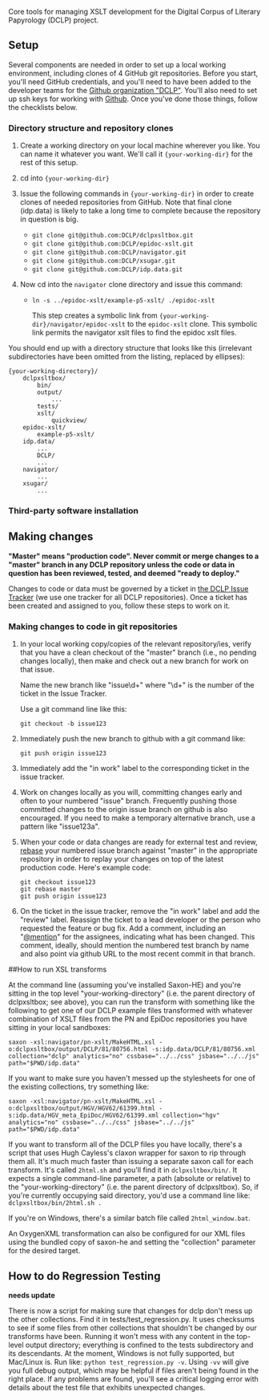 Core tools for managing XSLT development for the Digital Corpus of Literary Papyrology (DCLP) project. 

## Setup

Several components are needed in order to set up a local working environment, including clones of 4 GitHub git repositories. Before you start, you'll need GitHub credentials, and you'll need to have been added to the developer teams for the [Github organization "DCLP"](https://github.com/DCLP/). You'll also need to set up ssh keys for working with [Github](https://help.github.com/articles/generating-ssh-keys). Once you've done those things, follow the checklists below.

### Directory structure and repository clones

1. Create a working directory on your local machine wherever you like. You can name it whatever you want. We'll call it ```{your-working-dir}``` for the rest of this setup.

2. cd into ```{your-working-dir}```

3. Issue the following commands in ```{your-working-dir}``` in order to create clones of needed repositories from GitHub. Note that final clone (idp.data) is likely to take a long time to complete because the repository in question is big.

   * ```git clone git@github.com:DCLP/dclpxsltbox.git```
   * ```git clone git@github.com:DCLP/epidoc-xslt.git```
   * ```git clone git@github.com:DCLP/navigator.git```
   * ```git clone git@github.com:DCLP/xsugar.git```
   * ```git clone git@github.com:DCLP/idp.data.git```

4. Now cd into the ```navigator``` clone directory and issue this command:

   * ```ln -s ../epidoc-xslt/example-p5-xslt/ ./epidoc-xslt```

      This step creates a symbolic link from ```{your-working-dir}/navigator/epidoc-xslt``` to the ```epidoc-xslt``` clone. This symbolic link permits the navigator xslt files to find the epidoc xslt files.

You should end up with a directory structure that looks like this (irrelevant subdirectories have been omitted from the listing, replaced by ellipses):

```
{your-working-directory}/
    dclpxsltbox/
        bin/
        output/
            ...
        tests/
        xslt/
            quickview/
    epidoc-xslt/
        example-p5-xslt/
    idp.data/
        ...
        DCLP/
        ...
    navigator/
        ...
    xsugar/
        ...
```

### Third-party software installation



## Making changes

**"Master" means "production code". Never commit or merge changes to a "master" branch in any DCLP repository unless the code or data in question has been reviewed, tested, and deemed "ready to deploy."**

Changes to code or data must be governed by a ticket in [the DCLP Issue Tracker](https://github.com/DCLP/dclpxsltbox/issues) (we use one tracker for all DCLP repositories). Once a ticket has been created and assigned to you, follow these steps to work on it.

### Making changes to code in git repositories

1. In your local working copy/copies of the relevant repository/ies, verify that you have a clean checkout of the "master" branch (i.e., no pending changes locally), then make and check out a new branch for work on that issue. 

    Name the new branch like "issue\d+" where "\d+" is the number of the ticket in the Issue Tracker.

    Use a git command line like this: 

    ```git checkout -b issue123```

2. Immediately push the new branch to github with a git command like: 

    ```git push origin issue123```
 
3. Immediately add the "in work" label to the corresponding ticket in the issue tracker.

4. Work on changes locally as you will, committing changes early and often to your numbered "issue" branch. Frequently pushing those committed changes to the origin issue branch on github is also encouraged. If you need to make a temporary alternative branch, use a pattern like "issue123a".

5. When your code or data changes are ready for external test and review, [rebase](https://git-scm.com/book/en/v2/Git-Branching-Rebasing) your numbered issue branch against "master" in the appropriate repository in order to replay your changes on top of the latest production code. Here's example code:

    ```
    git checkout issue123
    git rebase master
    git push origin issue123
    ```

6. On the ticket in the issue tracker, remove the "in work" label and add the "review" label. Reassign the ticket to a lead developer or the person who requested the feature or bug fix. Add a comment, including an "[@mention](https://github.com/blog/821-mention-somebody-they-re-notified)" for the assignees, indicating what has been changed. This comment, ideally, should mention the numbered test branch by name and also point via github URL to the most recent commit in that branch. 

##How to run XSL transforms

At the command line (assuming you've installed Saxon-HE) and you're sitting in the top level "your-working-directory" (i.e. the parent directory of dclpxsltbox; see above), you can run the transform with something like the following to get one of our DCLP example files transformed with whatever combination of XSLT files from the PN and EpiDoc repositories you have sitting in your local sandboxes:

    saxon -xsl:navigator/pn-xslt/MakeHTML.xsl -o:dclpxsltbox/output/DCLP/81/80756.html -s:idp.data/DCLP/81/80756.xml collection="dclp" analytics="no" cssbase="../../css" jsbase="../../js" path="$PWD/idp.data"

If you want to make sure you haven't messed up the stylesheets for one of the existing collections, try something like:

    saxon -xsl:navigator/pn-xslt/MakeHTML.xsl -o:dclpxsltbox/output/HGV/HGV62/61399.html -s:idp.data/HGV_meta_EpiDoc/HGV62/61399.xml collection="hgv" analytics="no" cssbase="../../css" jsbase="../../js" path="$PWD/idp.data"

If you want to transform all of the DCLP files you have locally, there's a script that uses Hugh Cayless's claxon wrapper for saxon to rip through them all. It's much much faster than issuing a separate saxon call for each transform. It's called ```2html.sh``` and you'll find it in ```dclpxsltbox/bin/```. It expects a single command-line parameter, a path (absolute or relative) to the "your-working-directory" (i.e. the parent directory of dclpxsltbox). So, if you're currently occupying said directory, you'd use a command line like: ```dclpxsltbox/bin/2html.sh .```

If you're on Windows, there's a similar batch file called ```2html_window.bat```.

An OxygenXML transformation can also be configured for our XML files using the bundled copy of saxon-he and setting the "collection" parameter for the desired target.

## How to do Regression Testing

**needs update**

There is now a script for making sure that changes for dclp don't mess up the other collections. Find it in tests/test_regression.py. It uses checksums to see if some files from other collections that shouldn't be changed by our transforms have been. Running it won't mess with any content in the top-level output directory; everything is confined to the tests subdirectory and its descendants. At the moment, Windows is not fully supported, but Mac/Linux is. Run like: ```python test_regression.py -v```. Using ```-vv``` will give you full debug output, which may be helpful if files aren't being found in the right place. If any problems are found, you'll see a critical logging error with details about the test file that exhibits unexpected changes.








  

